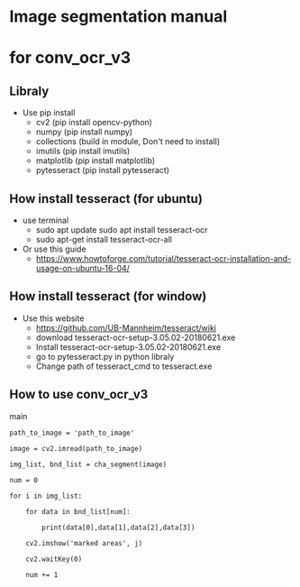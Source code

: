 # Image segmentation manual
# for conv_ocr_v3

## Libraly
- Use pip install
  - cv2 (pip install opencv-python)
  - numpy (pip install numpy)
  - collections (build in module, Don't need to install)
  - imutils (pip install imutils)
  - matplotlib (pip install matplotlib)
  - pytesseract (pip install pytesseract)

## How install tesseract (for ubuntu)
- use terminal
  - sudo apt update sudo apt install tesseract-ocr
  - sudo apt-get install tesseract-ocr-all
- Or use this guide
  - https://www.howtoforge.com/tutorial/tesseract-ocr-installation-and-usage-on-ubuntu-16-04/
 
## How install tesseract (for window)
- Use this website
  - https://github.com/UB-Mannheim/tesseract/wiki
  - download tesseract-ocr-setup-3.05.02-20180621.exe
  - Install tesseract-ocr-setup-3.05.02-20180621.exe
  - go to pytesseract.py in python libraly
  - Change path of tesseract_cmd to tesseract.exe
  
## How to use conv_ocr_v3
main

    path_to_image = 'path_to_image'

    image = cv2.imread(path_to_image)

    img_list, bnd_list = cha_segment(image)

    num = 0

    for i in img_list:

        for data in bnd_list[num]:
  
            print(data[0],data[1],data[2],data[3])
    
        cv2.imshow('marked areas', j)
  
        cv2.waitKey(0)
  
        num += 1
